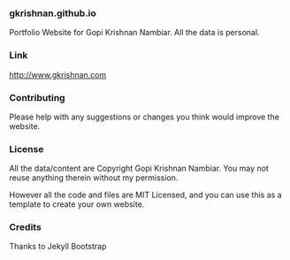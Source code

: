 ### gkrishnan.github.io
Portfolio Website for Gopi Krishnan Nambiar. All the data is personal.

### Link
http://www.gkrishnan.com

### Contributing
Please help with any suggestions or changes you think would improve the website.

### License
All the data/content are Copyright Gopi Krishnan Nambiar. You may not reuse anything therein without my permission.

However all the code and files are MIT Licensed, and you can use this as a template to create your own website.

### Credits
Thanks to Jekyll Bootstrap

